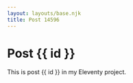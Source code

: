```yaml
---
layout: layouts/base.njk
title: Post 14596
---
```


# Post {{ id }}

This is post {{ id }} in my Eleventy project.
